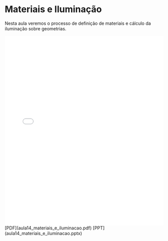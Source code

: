 # Materiais e Iluminação

Nesta aula veremos o processo de definição de materiais e cálculo da iluminação sobre geometrias.

<embed height="600" src="aula14_materiais_e_iluminacao.pdf" type="application/pdf" width="100%">
[PDF](aula14_materiais_e_iluminacao.pdf)
[PPT](aula14_materiais_e_iluminacao.pptx)
